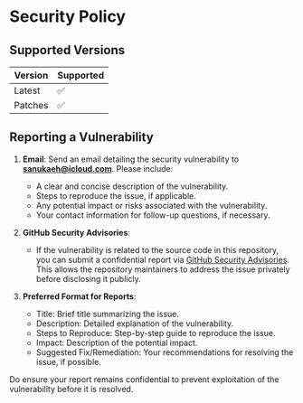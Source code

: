 # Security Policy

## Supported Versions

<!--Use this section to tell people about which versions of your project are
currently being supported with security updates.-->

| Version | Supported          |
| ------- | ------------------ |
| Latest  | :white_check_mark: |
| Patches | :white_check_mark: |

## Reporting a Vulnerability

<!--Use this section to tell people how to report a vulnerability.-->

<!--Tell them where to go, how often they can expect to get an update on a
reported vulnerability, what to expect if the vulnerability is accepted or
declined, etc.-->

1. **Email**: Send an email detailing the security vulnerability to **sanukaeh@icloud.com**. Please include:
   - A clear and concise description of the vulnerability.
   - Steps to reproduce the issue, if applicable.
   - Any potential impact or risks associated with the vulnerability.
   - Your contact information for follow-up questions, if necessary.

2. **GitHub Security Advisories**:
   - If the vulnerability is related to the source code in this repository, you can submit a confidential report via [GitHub Security Advisories](https://github.com/SanukaE/BotBuilder/security/advisories). This allows the repository maintainers to address the issue privately before disclosing it publicly.

3. **Preferred Format for Reports**:
   - Title: Brief title summarizing the issue.
   - Description: Detailed explanation of the vulnerability.
   - Steps to Reproduce: Step-by-step guide to reproduce the issue.
   - Impact: Description of the potential impact.
   - Suggested Fix/Remediation: Your recommendations for resolving the issue, if possible.

Do ensure your report remains confidential to prevent exploitation of the vulnerability before it is resolved.

